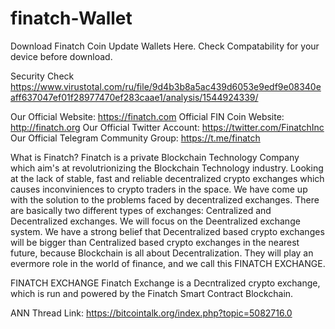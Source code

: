 # finatch-Wallet
Download Finatch Coin Update Wallets Here.
Check Compatability for your device before download.

Security Check
https://www.virustotal.com/ru/file/9d4b3b8a5ac439d6053e9edf9e08340eaff637047ef01f28977470ef283caae1/analysis/1544924339/

Our Official Website: https://finatch.com
Official FIN Coin Website: http://finatch.org
Our Official Twitter Account: https://twitter.com/FinatchInc
Our Official Telegram Community Group: https://t.me/finatch

What is Finatch?
Finatch is a private Blockchain Technology Company which aim's at revolutrionizing the Blockchain Technology industry.
Looking at the lack of stable, fast and reliable decentralized crypto exchanges which causes inconviniences to crypto traders in the space. We have come up with the solution to the problems faced by decentralized exchanges. 
There are basically two different types of exchanges: Centralized and Decentralized exchanges. We will focus on the Deentralized exchange system. We have a strong belief that Decentralized based crypto exchanges will be bigger than Centralized based crypto exchanges in the nearest future, because Blockchain is all about Decentralization.
They will play an evermore role in the world of finance, and we call this FINATCH EXCHANGE.

FINATCH EXCHANGE
Finatch Exchange is a Decntralized crypto exchange, which is run and powered by the Finatch Smart Contract Blockchain.

ANN Thread Link: https://bitcointalk.org/index.php?topic=5082716.0
